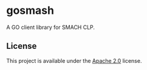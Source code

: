 # gosmash

A GO client library for SMACH CLP.

## License

This project is available under the [Apache 2.0](./LICENSE) license.
